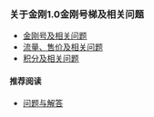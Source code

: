 ### 关于金刚1.0金刚号梯及相关问题

- [金刚号及相关问题](https://a2zitpro.github.io/web/列表-金刚号及相关问题)
- [流量、售价及相关问题](https://a2zitpro.github.io/web/列表-流量及相关问题)
- [积分及相关问题](https://a2zitpro.github.io/web/列表-积分及相关问题)

#### 推荐阅读
- [ 问题与解答 ](https://a2zitpro.github.io/web/列表-问题与解答)
